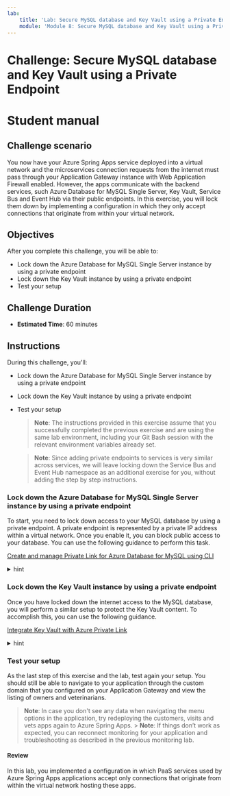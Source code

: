 ```yaml
---
lab:
    title: 'Lab: Secure MySQL database and Key Vault using a Private Endpoint'
    module: 'Module 8: Secure MySQL database and Key Vault using a Private Endpoint'
---
```


# Challenge: Secure MySQL database and Key Vault using a Private Endpoint
# Student manual

## Challenge scenario

You now have your Azure Spring Apps service deployed into a virtual network and the microservices connection requests from the internet must pass through your Application Gateway instance with Web Application Firewall enabled. However, the apps communicate with the backend services, such Azure Database for MySQL Single Server, Key Vault, Service Bus and Event Hub via their public endpoints. In this exercise, you will lock them down by implementing a configuration in which they only accept connections that originate from within your virtual network.

## Objectives

After you complete this challenge, you will be able to:

- Lock down the Azure Database for MySQL Single Server instance by using a private endpoint
- Lock down the Key Vault instance by using a private endpoint
- Test your setup

## Challenge Duration

- **Estimated Time**: 60 minutes

## Instructions

During this challenge, you'll:

- Lock down the Azure Database for MySQL Single Server instance by using a private endpoint
- Lock down the Key Vault instance by using a private endpoint
- Test your setup	

   > **Note**: The instructions provided in this exercise assume that you successfully completed the previous exercise and are using the same lab environment, including your Git Bash session with the relevant environment variables already set.

   > **Note**: Since adding private endpoints to services is very similar across services, we will leave locking down the Service Bus and Event Hub namespace as an additional exercise for you, without adding the step by step instructions.

### Lock down the Azure Database for MySQL Single Server instance by using a private endpoint

To start, you need to lock down access to your MySQL database by using a private endpoint. A private endpoint is represented by a private IP address within a virtual network. Once you enable it, you can block public access to your database. You can use the following guidance to perform this task.

[Create and manage Private Link for Azure Database for MySQL using CLI](https://docs.microsoft.com/en-us/azure/mysql/howto-configure-privatelink-cli)

<details>
<summary>hint</summary>
<br/>

1. To start, you need to disable private endpoint network policies in the subnet you will use to create the private endpoints. 

   ```bash
   az network vnet subnet update \
      --name $PRIVATE_ENDPOINTS_SUBNET_NAME \
      --resource-group $RESOURCE_GROUP \
      --vnet-name $VIRTUAL_NETWORK_NAME \
      --disable-private-endpoint-network-policies true
   ```

1. Next, in the same subnet, create the private endpoint corresponding to the Azure Database for MySQL Single Server instance. 

   ```bash
   MYSQL_RESOURCE_ID=$(az resource show -g ${RESOURCE_GROUP} -n ${SQL_SERVER_NAME} --resource-type "Microsoft.DBforMySQL/servers" --query "id" -o tsv)

   az network private-endpoint create \
       --name pe-openlab-mysql \
       --resource-group $RESOURCE_GROUP \
       --vnet-name $VIRTUAL_NETWORK_NAME  \
       --subnet $PRIVATE_ENDPOINTS_SUBNET_NAME \
       --private-connection-resource-id $MYSQL_RESOURCE_ID \
       --group-id mysqlServer \
       --connection-name openlab-mysql-connection \
       --location $LOCATION
   ```

   > **Note**: Once you created the private endpoint, you will set up a private Azure DNS zone named **privatelink.mysql.database.azure.com** with an A DNS record matching the original DNS name with the suffix **mysql.database.azure.com** but replacing that suffix with **privatelink.mysql.database.azure.com**. Your apps connecting to the MySQL database will not need to be updated, but instead they can continue using the existing connection strings. 

1. To implement this configuration, start by creating a new private DNS zone and linking it to your virtual network.

   ```bash
   az network private-dns zone create \
       --resource-group $RESOURCE_GROUP \
       --name  "privatelink.mysql.database.azure.com"

   az network private-dns link vnet create \
      --resource-group $RESOURCE_GROUP \
      --zone-name  "privatelink.mysql.database.azure.com"\
      --name MyDNSLink \
      --virtual-network $VIRTUAL_NETWORK_NAME \
      --registration-enabled false 
   ```

1. Next, create a new A record pointing to the IP address of the newly created private endpoint.

   ```bash
   NIC_ID=$(az network private-endpoint show --name pe-openlab-mysql --resource-group $RESOURCE_GROUP --query 'networkInterfaces[0].id' -o tsv)

   NIC_IPADDRESS=$(az resource show --ids $NIC_ID --api-version 2019-04-01 -o json | jq -r '.properties.ipConfigurations[0].properties.privateIPAddress')

   az network private-dns record-set a create \
       --name $SQL_SERVER_NAME \
       --zone-name privatelink.mysql.database.azure.com \
       --resource-group $RESOURCE_GROUP  

   az network private-dns record-set a add-record \
       --record-set-name $SQL_SERVER_NAME \
       --zone-name privatelink.mysql.database.azure.com \
       --resource-group $RESOURCE_GROUP \
        -a $NIC_IPADDRESS
   ```

1. You can now fully block connectivity to the public endpoint of your Azure Database for MySQL Single Server instance.

   ```bash
   az mysql server update \
       --name $SQL_SERVER_NAME \
       -g $RESOURCE_GROUP \
       --public Disabled
   ```

</details>

### Lock down the Key Vault instance by using a private endpoint

Once you have locked down the internet access to the MySQL database, you will perform a similar setup to protect the Key Vault content. To accomplish this, you can use the following guidance.

[Integrate Key Vault with Azure Private Link](https://docs.microsoft.com/en-us/azure/key-vault/general/private-link-service?tabs=cli)

<details>
<summary>hint</summary>
<br/>

1. Since you have already disabled network policies on the private link subnet, you can proceed to create a private endpoint for the Key Vault instance.

   ```bash
   KEYVAULT_RESOURCE_ID=$(az resource show -g ${RESOURCE_GROUP} -n ${KEYVAULT_NAME} --query "id" --resource-typ "Microsoft.KeyVault/vaults" -o tsv)

   az network private-endpoint create --resource-group $RESOURCE_GROUP \
       --vnet-name $VIRTUAL_NETWORK_NAME \
       --subnet $PRIVATE_ENDPOINTS_SUBNET_NAME \
       --name pe-openlab-keyvault \
       --private-connection-resource-id "$KEYVAULT_RESOURCE_ID" \
       --group-ids vault \
       --connection-name openlab-keyvault-connection \
       --location $LOCATION
   ```

1. In this case, just as before, you will need to create a private DNS zone, this time for **privatelink.vaultcore.azure.net**.

   ```bash
   az network private-dns zone create \
       --resource-group $RESOURCE_GROUP \
       --name  "privatelink.vaultcore.azure.net" 

   az network private-dns link vnet create \
       --resource-group $RESOURCE_GROUP \
       --zone-name  "privatelink.vaultcore.azure.net" \
       --name MyVaultDNSLink \
       --virtual-network $VIRTUAL_NETWORK_NAME \
       --registration-enabled false 
   ```

1. As before, you need to create the A record to link the Azure Key Vault instance name to the IP address of the private endpoint.

   ```bash
   KEYVAULT_NIC_ID=$(az network private-endpoint show --name pe-openlab-keyvault --resource-group $RESOURCE_GROUP --query 'networkInterfaces[0].id' -o tsv)
   KEYVAULT_NIC_IPADDRESS=$(az resource show --ids $KEYVAULT_NIC_ID --api-version 2019-04-01 -o json | jq -r '.properties.ipConfigurations[0].properties.privateIPAddress')

   az network private-dns record-set a add-record -g $RESOURCE_GROUP -z "privatelink.vaultcore.azure.net" -n $KEYVAULT_NAME -a $KEYVAULT_NIC_IPADDRESS
   az network private-dns record-set list -g $RESOURCE_GROUP -z "privatelink.vaultcore.azure.net"
   ```
</details>

### Test your setup

As the last step of this exercise and the lab, test again your setup. You should still be able to navigate to your application through the custom domain that you configured on your Application Gateway and view the listing of owners and veterinarians.

   > **Note**: In case you don't see any data when navigating the menu options in the application, try redeploying the customers, visits and vets apps again to Azure Spring Apps.
    > **Note**: If things don’t work as expected, you can reconnect monitoring for your application and troubleshooting as described in the previous monitoring lab.

#### Review

In this lab, you implemented a configuration in which PaaS services used by Azure Spring Apps applications accept only connections that originate from within the virtual network hosting these apps.
